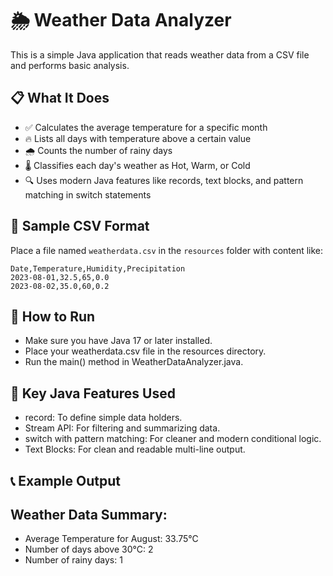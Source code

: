 # 🌦️ Weather Data Analyzer

This is a simple Java application that reads weather data from a CSV file and performs basic analysis.

## 📋 What It Does

- ✅ Calculates the average temperature for a specific month  
- 🔥 Lists all days with temperature above a certain value  
- 🌧️ Counts the number of rainy days  
- 🌡️ Classifies each day's weather as Hot, Warm, or Cold  
- 🔍 Uses modern Java features like records, text blocks, and pattern matching in switch statements  

## 📁 Sample CSV Format

Place a file named `weatherdata.csv` in the `resources` folder with content like:

```csv
Date,Temperature,Humidity,Precipitation
2023-08-01,32.5,65,0.0
2023-08-02,35.0,60,0.2
```

## 🚀 How to Run
- Make sure you have Java 17 or later installed.
- Place your weatherdata.csv file in the resources directory.
- Run the main() method in WeatherDataAnalyzer.java.

## 🧠 Key Java Features Used
- record: To define simple data holders.
- Stream API: For filtering and summarizing data.
- switch with pattern matching: For cleaner and modern conditional logic.
- Text Blocks: For clean and readable multi-line output.

## 📞 Example Output
Weather Data Summary:
---------------------
- Average Temperature for August: 33.75°C
- Number of days above 30°C: 2
- Number of rainy days: 1
